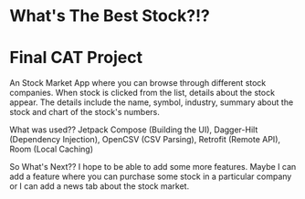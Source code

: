 # What's The Best Stock?!?
# Final CAT Project
An Stock Market App where you can browse through different stock companies. When stock is clicked from the list, details about the stock appear. The details include the name, symbol, industry, summary about the stock and chart of the stock's numbers.


What was used??
  Jetpack Compose (Building the UI),
  Dagger-Hilt (Dependency Injection),
  OpenCSV (CSV Parsing),
  Retrofit (Remote API),
  Room (Local Caching)


So What's Next??
  I hope to be able to add some more features. Maybe I can add a feature where you can purchase some stock in a particular company or I can add a news tab about the stock market.
  
